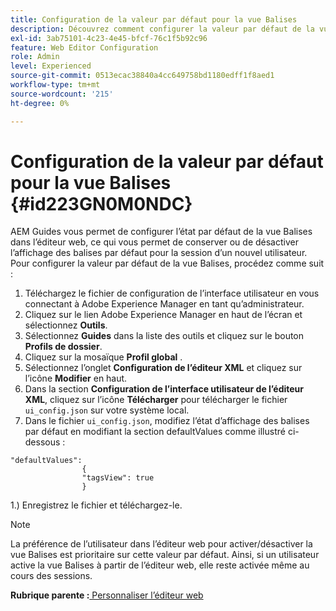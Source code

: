 ```yaml
---
title: Configuration de la valeur par défaut pour la vue Balises
description: Découvrez comment configurer la valeur par défaut de la vue Balises
exl-id: 3ab75101-4c23-4e45-bfcf-76c1f5b92c96
feature: Web Editor Configuration
role: Admin
level: Experienced
source-git-commit: 0513ecac38840a4cc649758bd1180edff1f8aed1
workflow-type: tm+mt
source-wordcount: '215'
ht-degree: 0%

---
```


# Configuration de la valeur par défaut pour la vue Balises {#id223GN0M0NDC}

AEM Guides vous permet de configurer l’état par défaut de la vue Balises dans l’éditeur web, ce qui vous permet de conserver ou de désactiver l’affichage des balises par défaut pour la session d’un nouvel utilisateur. Pour configurer la valeur par défaut de la vue Balises, procédez comme suit :

1. Téléchargez le fichier de configuration de l’interface utilisateur en vous connectant à Adobe Experience Manager en tant qu’administrateur.
1. Cliquez sur le lien Adobe Experience Manager en haut de l’écran et sélectionnez **Outils**.
1. Sélectionnez **Guides** dans la liste des outils et cliquez sur le bouton **Profils de dossier**.
1. Cliquez sur la mosaïque **Profil global** .
1. Sélectionnez l’onglet **Configuration de l’éditeur XML** et cliquez sur l’icône **Modifier** en haut.
1. Dans la section **Configuration de l’interface utilisateur de l’éditeur XML**, cliquez sur l’icône **Télécharger** pour télécharger le fichier `ui_config.json` sur votre système local.
1. Dans le fichier `ui_config.json`, modifiez l’état d’affichage des balises par défaut en modifiant la section defaultValues comme illustré ci-dessous :

```
"defaultValues":
                {
                "tagsView": true
                }
```

1.) Enregistrez le fichier et téléchargez-le.

>[!NOTE]
>
> La préférence de l’utilisateur dans l’éditeur web pour activer/désactiver la vue Balises est prioritaire sur cette valeur par défaut. Ainsi, si un utilisateur active la vue Balises à partir de l’éditeur web, elle reste activée même au cours des sessions.

**Rubrique parente :**[ Personnaliser l’éditeur web](conf-web-editor.md)

